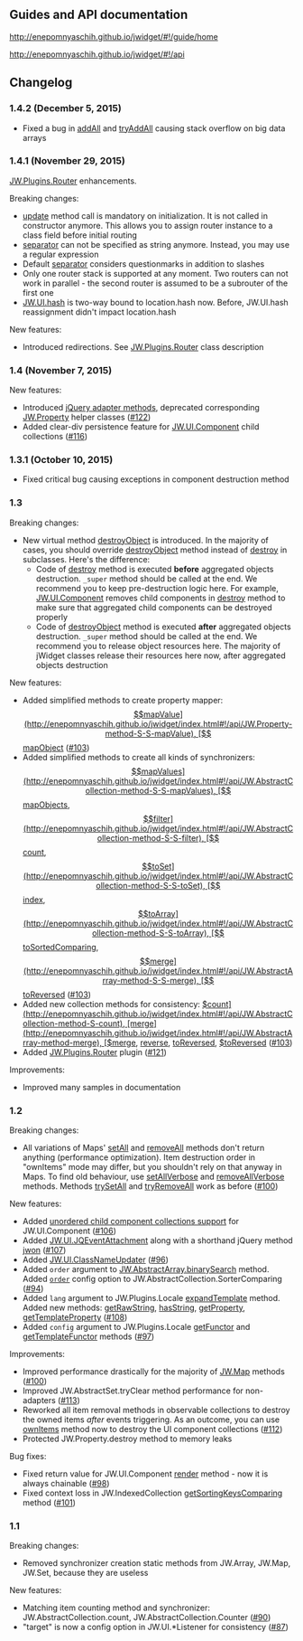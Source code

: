 ﻿## Guides and API documentation

http://enepomnyaschih.github.io/jwidget/#!/guide/home

http://enepomnyaschih.github.io/jwidget/#!/api

## Changelog

### 1.4.2 (December 5, 2015)

- Fixed a bug in [addAll](http://enepomnyaschih.github.io/jwidget/index.html#!/api/JW.AbstractArray-method-addAll) and [tryAddAll](http://enepomnyaschih.github.io/jwidget/index.html#!/api/JW.AbstractArray-method-tryAddAll) causing stack overflow on big data arrays

### 1.4.1 (November 29, 2015)

[JW.Plugins.Router](http://enepomnyaschih.github.io/jwidget/index.html#!/api/JW.Plugins.Router) enhancements.

Breaking changes:

- [update](http://enepomnyaschih.github.io/jwidget/1.4/index.html#!/api/JW.Plugins.Router-method-update) method call is mandatory on initialization. It is not called in constructor anymore. This allows you to assign router instance to a class field before initial routing
- [separator](http://enepomnyaschih.github.io/jwidget/1.4/index.html#!/api/JW.Plugins.Router-cfg-separator) can not be specified as string anymore. Instead, you may use a regular expression
- Default [separator](http://enepomnyaschih.github.io/jwidget/1.4/index.html#!/api/JW.Plugins.Router-cfg-separator) considers questionmarks in addition to slashes
- Only one router stack is supported at any moment. Two routers can not work in parallel - the second router is assumed to be a subrouter of the first one
- [JW.UI.hash](http://enepomnyaschih.github.io/jwidget/1.4/index.html#!/api/JW.UI-static-property-hash) is two-way bound to location.hash now. Before, JW.UI.hash reassignment didn't impact location.hash

New features:

- Introduced redirections. See [JW.Plugins.Router](http://enepomnyaschih.github.io/jwidget/index.html#!/api/JW.Plugins.Router) class description

### 1.4 (November 7, 2015)

New features:

- Introduced [jQuery adapter methods](http://enepomnyaschih.github.io/jwidget/index.html#!/api/jQuery), deprecated corresponding [JW.Property](http://enepomnyaschih.github.io/jwidget/index.html#!/api/JW.Property) helper classes ([#122](https://github.com/enepomnyaschih/jwidget/issues/122))
- Added clear-div persistence feature for [JW.UI.Component](http://enepomnyaschih.github.io/jwidget/index.html#!/api/JW.UI.Component) child collections ([#116](https://github.com/enepomnyaschih/jwidget/issues/116))

### 1.3.1 (October 10, 2015)

- Fixed critical bug causing exceptions in component destruction method

### 1.3

Breaking changes:

- New virtual method [destroyObject](http://enepomnyaschih.github.io/jwidget/index.html#!/api/JW.Class-method-destroyObject) is introduced. In the majority of cases, you should override [destroyObject](http://enepomnyaschih.github.io/jwidget/index.html#!/api/JW.Class-method-destroyObject) method instead of [destroy](http://enepomnyaschih.github.io/jwidget/index.html#!/api/JW.Class-method-destroy) in subclasses. Here's the difference:
  - Code of [destroy](http://enepomnyaschih.github.io/jwidget/index.html#!/api/JW.Class-method-destroy) method is executed **before** aggregated objects destruction. `_super` method should be called at the end. We recommend you to keep pre-destruction logic here. For example, [JW.UI.Component](http://enepomnyaschih.github.io/jwidget/index.html#!/api/JW.UI.Component) removes child components in [destroy](http://enepomnyaschih.github.io/jwidget/index.html#!/api/JW.Class-method-destroy) method to make sure that aggregated child components can be destroyed properly
  - Code of [destroyObject](http://enepomnyaschih.github.io/jwidget/index.html#!/api/JW.Class-method-destroyObject) method is executed **after** aggregated objects destruction. `_super` method should be called at the end. We recommend you to release object resources here. The majority of jWidget classes release their resources here now, after aggregated objects destruction

New features:

- Added simplified methods to create property mapper: [$$mapValue](http://enepomnyaschih.github.io/jwidget/index.html#!/api/JW.Property-method-S-S-mapValue), [$$mapObject](http://enepomnyaschih.github.io/jwidget/index.html#!/api/JW.Property-method-S-S-mapObject) ([#103](https://github.com/enepomnyaschih/jwidget/issues/103))
- Added simplified methods to create all kinds of synchronizers: [$$mapValues](http://enepomnyaschih.github.io/jwidget/index.html#!/api/JW.AbstractCollection-method-S-S-mapValues), [$$mapObjects](http://enepomnyaschih.github.io/jwidget/index.html#!/api/JW.AbstractCollection-method-S-S-mapObjects), [$$filter](http://enepomnyaschih.github.io/jwidget/index.html#!/api/JW.AbstractCollection-method-S-S-filter), [$$count](http://enepomnyaschih.github.io/jwidget/index.html#!/api/JW.AbstractCollection-method-S-S-count), [$$toSet](http://enepomnyaschih.github.io/jwidget/index.html#!/api/JW.AbstractCollection-method-S-S-toSet), [$$index](http://enepomnyaschih.github.io/jwidget/index.html#!/api/JW.AbstractCollection-method-S-S-index), [$$toArray](http://enepomnyaschih.github.io/jwidget/index.html#!/api/JW.AbstractCollection-method-S-S-toArray), [$$toSortedComparing](http://enepomnyaschih.github.io/jwidget/index.html#!/api/JW.AbstractCollection-method-S-S-toSortedComparing), [$$merge](http://enepomnyaschih.github.io/jwidget/index.html#!/api/JW.AbstractArray-method-S-S-merge), [$$toReversed](http://enepomnyaschih.github.io/jwidget/index.html#!/api/JW.AbstractArray-method-S-S-toReversed) ([#103](https://github.com/enepomnyaschih/jwidget/issues/103))
- Added new collection methods for consistency: [$count](http://enepomnyaschih.github.io/jwidget/index.html#!/api/JW.AbstractCollection-method-S-count), [merge](http://enepomnyaschih.github.io/jwidget/index.html#!/api/JW.AbstractArray-method-merge), [$merge](http://enepomnyaschih.github.io/jwidget/index.html#!/api/JW.AbstractArray-method-S-merge), [reverse](http://enepomnyaschih.github.io/jwidget/index.html#!/api/JW.AbstractArray-method-reverse), [toReversed](http://enepomnyaschih.github.io/jwidget/index.html#!/api/JW.AbstractArray-method-toReversed), [$toReversed](http://enepomnyaschih.github.io/jwidget/index.html#!/api/JW.AbstractArray-method-S-toReversed) ([#103](https://github.com/enepomnyaschih/jwidget/issues/103))
- Added [JW.Plugins.Router](http://enepomnyaschih.github.io/jwidget/index.html#!/api/JW.Plugins.Router) plugin ([#121](https://github.com/enepomnyaschih/jwidget/issues/121))

Improvements:

- Improved many samples in documentation

### 1.2

Breaking changes:

- All variations of Maps' [setAll](http://enepomnyaschih.github.io/jwidget/index.html#!/api/JW.AbstractMap-method-setAll) and [removeAll](http://enepomnyaschih.github.io/jwidget/index.html#!/api/JW.AbstractMap-method-removeAll) methods don't return anything (performance optimization). Item destruction order in "ownItems" mode may differ, but you shouldn't rely on that anyway in Maps. To find old behaviour, use [setAllVerbose](http://enepomnyaschih.github.io/jwidget/index.html#!/api/JW.AbstractMap-method-setAllVerbose) and [removeAllVerbose](http://enepomnyaschih.github.io/jwidget/index.html#!/api/JW.AbstractMap-method-removeAllVerbose) methods. Methods [trySetAll](http://enepomnyaschih.github.io/jwidget/index.html#!/api/JW.AbstractMap-method-trySetAll) and [tryRemoveAll](http://enepomnyaschih.github.io/jwidget/index.html#!/api/JW.AbstractMap-method-tryRemoveAll) work as before ([#100](https://github.com/enepomnyaschih/jwidget/issues/100))

New features:

- Added [unordered child component collections support](http://enepomnyaschih.github.io/jwidget/index.html#!/api/JW.UI.Component-method-addCollection) for JW.UI.Component ([#106](https://github.com/enepomnyaschih/jwidget/issues/106))
- Added [JW.UI.JQEventAttachment](http://enepomnyaschih.github.io/jwidget/index.html#!/api/JW.UI.JQEventAttachment) along with a shorthand jQuery method [jwon](http://enepomnyaschih.github.io/jwidget/index.html#!/api/jQuery-method-jwon) ([#107](https://github.com/enepomnyaschih/jwidget/issues/107))
- Added [JW.UI.ClassNameUpdater](http://enepomnyaschih.github.io/jwidget/index.html#!/api/JW.UI.ClassNameUpdater) ([#96](https://github.com/enepomnyaschih/jwidget/issues/96))
- Added `order` argument to [JW.AbstractArray.binarySearch](http://enepomnyaschih.github.io/jwidget/index.html#!/api/JW.AbstractArray-method-binarySearch) method. Added [`order`](http://enepomnyaschih.github.io/jwidget/index.html#!/api/JW.AbstractCollection.SorterComparing-cfg-order) config option to JW.AbstractCollection.SorterComparing ([#94](https://github.com/enepomnyaschih/jwidget/issues/94))
- Added `lang` argument to JW.Plugins.Locale [expandTemplate](http://enepomnyaschih.github.io/jwidget/index.html#!/api/JW.Plugins.Locale-method-expandTemplate) method. Added new methods: [getRawString](http://enepomnyaschih.github.io/jwidget/index.html#!/api/JW.Plugins.Locale-method-getRawString), [hasString](http://enepomnyaschih.github.io/jwidget/index.html#!/api/JW.Plugins.Locale-method-hasString), [getProperty](http://enepomnyaschih.github.io/jwidget/index.html#!/api/JW.Plugins.Locale-method-getProperty), [getTemplateProperty](http://enepomnyaschih.github.io/jwidget/index.html#!/api/JW.Plugins.Locale-method-getTemplateProperty) ([#108](https://github.com/enepomnyaschih/jwidget/issues/108))
- Added `config` argument to JW.Plugins.Locale [getFunctor](http://enepomnyaschih.github.io/jwidget/index.html#!/api/JW.Plugins.Locale-method-getFunctor) and [getTemplateFunctor](http://enepomnyaschih.github.io/jwidget/index.html#!/api/JW.Plugins.Locale-method-getTemplateFunctor) methods ([#97](https://github.com/enepomnyaschih/jwidget/issues/97))

Improvements:

- Improved performance drastically for the majority of [JW.Map](http://enepomnyaschih.github.io/jwidget/index.html#!/api/JW.Map) methods ([#100](https://github.com/enepomnyaschih/jwidget/issues/100))
- Improved JW.AbstractSet.tryClear method performance for non-adapters ([#113](https://github.com/enepomnyaschih/jwidget/issues/113))
- Reworked all item removal methods in observable collections to destroy the owned items *after* events triggering. As an outcome, you can use [ownItems](http://enepomnyaschih.github.io/jwidget/index.html#!/api/JW.AbstractCollection-method-ownItems) method now to destroy the UI component collections ([#112](https://github.com/enepomnyaschih/jwidget/issues/112))
- Protected JW.Property.destroy method to memory leaks

Bug fixes:

- Fixed return value for JW.UI.Component [render](http://enepomnyaschih.github.io/jwidget/index.html#!/api/JW.UI.Component-method-render) method - now it is always chainable ([#98](https://github.com/enepomnyaschih/jwidget/issues/98))
- Fixed context loss in JW.IndexedCollection [getSortingKeysComparing](http://enepomnyaschih.github.io/jwidget/index.html#!/api/JW.IndexedCollection-method-getSortingKeysComparing) method ([#101](https://github.com/enepomnyaschih/jwidget/issues/101))

### 1.1

Breaking changes:

- Removed synchronizer creation static methods from JW.Array, JW.Map, JW.Set, because they are useless

New features:

- Matching item counting method and synchronizer: JW.AbstractCollection.count, JW.AbstractCollection.Counter ([#90](https://github.com/enepomnyaschih/jwidget/issues/90))
- "target" is now a config option in JW.UI.*Listener for consistency ([#87](https://github.com/enepomnyaschih/jwidget/issues/87))
